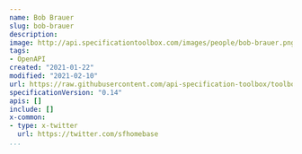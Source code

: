 ```yaml
---
name: Bob Brauer
slug: bob-brauer
description:
image: http://api.specificationtoolbox.com/images/people/bob-brauer.png
tags:
- OpenAPI
created: "2021-01-22"
modified: "2021-02-10"
url: https://raw.githubusercontent.com/api-specification-toolbox/toolbox/main/_people/bob-brauer.md
specificationVersion: "0.14"
apis: []
include: []
x-common:
- type: x-twitter
  url: https://twitter.com/sfhomebase    
...
```

